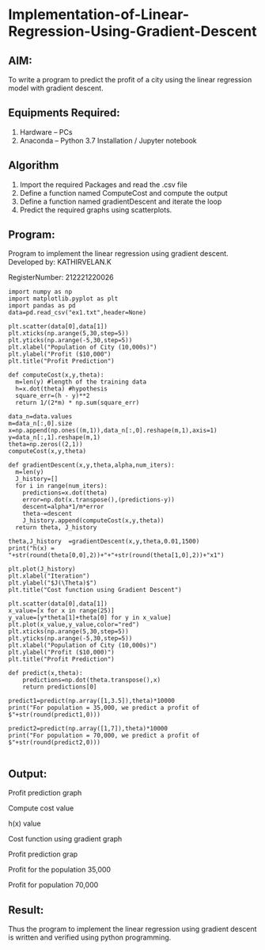 # Implementation-of-Linear-Regression-Using-Gradient-Descent

## AIM:
To write a program to predict the profit of a city using the linear regression model with gradient descent.

## Equipments Required:
1. Hardware – PCs
2. Anaconda – Python 3.7 Installation / Jupyter notebook

## Algorithm
1. Import the required Packages and read the .csv file
2. Define a function named ComputeCost and compute the output
3. Define a function named gradientDescent and iterate the loop
4. Predict the required graphs using scatterplots.
## Program:


Program to implement the linear regression using gradient descent.
Developed by: KATHIRVELAN.K

RegisterNumber: 212221220026 
```
import numpy as np
import matplotlib.pyplot as plt
import pandas as pd
data=pd.read_csv("ex1.txt",header=None)

plt.scatter(data[0],data[1])
plt.xticks(np.arange(5,30,step=5))
plt.yticks(np.arange(-5,30,step=5))
plt.xlabel("Population of City (10,000s)")
plt.ylabel("Profit ($10,000")
plt.title("Profit Prediction")

def computeCost(x,y,theta):
  m=len(y) #length of the training data
  h=x.dot(theta) #hypothesis
  square_err=(h - y)**2
  return 1/(2*m) * np.sum(square_err)

data_n=data.values
m=data_n[:,0].size
x=np.append(np.ones((m,1)),data_n[:,0].reshape(m,1),axis=1)
y=data_n[:,1].reshape(m,1)
theta=np.zeros((2,1))
computeCost(x,y,theta)

def gradientDescent(x,y,theta,alpha,num_iters):
  m=len(y)
  J_history=[]
  for i in range(num_iters):
    predictions=x.dot(theta)
    error=np.dot(x.transpose(),(predictions-y))
    descent=alpha*1/m*error
    theta-=descent
    J_history.append(computeCost(x,y,theta))
  return theta, J_history
  
theta,J_history  =gradientDescent(x,y,theta,0.01,1500)
print("h(x) = "+str(round(theta[0,0],2))+"+"+str(round(theta[1,0],2))+"x1")

plt.plot(J_history)
plt.xlabel("Iteration")
plt.ylabel("$J(\Theta)$")
plt.title("Cost function using Gradient Descent")

plt.scatter(data[0],data[1])
x_value=[x for x in range(25)]
y_value=[y*theta[1]+theta[0] for y in x_value]
plt.plot(x_value,y_value,color="red")
plt.xticks(np.arange(5,30,step=5))
plt.yticks(np.arange(-5,30,step=5))
plt.xlabel("Population of City (10,000s)")
plt.ylabel("Profit ($10,000)")
plt.title("Profit Prediction")

def predict(x,theta):
    predictions=np.dot(theta.transpose(),x)
    return predictions[0]
    
predict1=predict(np.array([1,3.5]),theta)*10000
print("For population = 35,000, we predict a profit of $"+str(round(predict1,0)))

predict2=predict(np.array([1,7]),theta)*10000
print("For population = 70,000, we predict a profit of $"+str(round(predict2,0)))
    

```


## Output:
Profit prediction graph
![]()

Compute cost value
![]()

h(x) value
![]()

Cost function using gradient graph
![]()

Profit prediction grap
![]()

Profit for the population 35,000
![]()

Profit for population 70,000
![]()






## Result:
Thus the program to implement the linear regression using gradient descent is written and verified using python programming.
